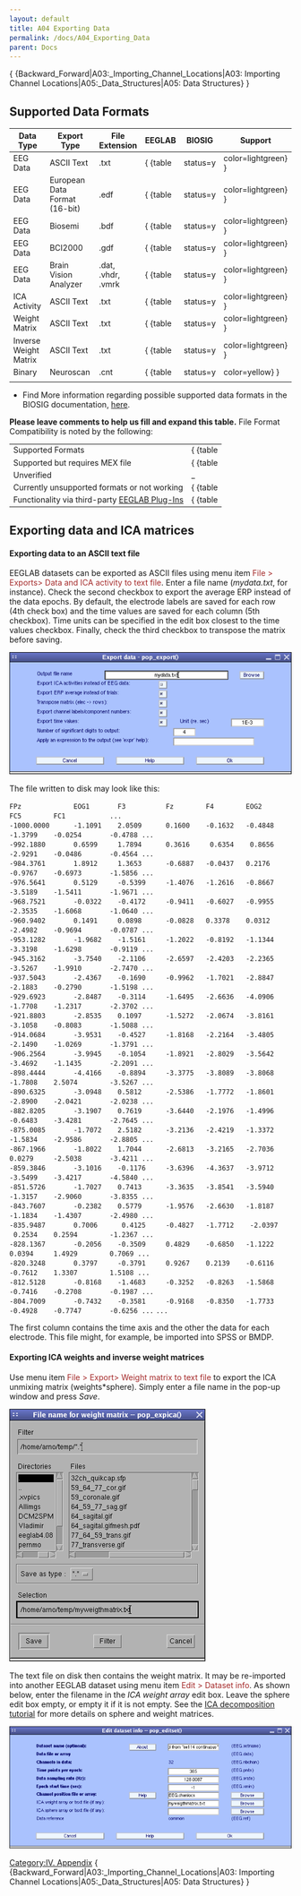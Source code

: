 ```yaml
---
layout: default
title: A04 Exporting Data
permalink: /docs/A04_Exporting_Data
parent: Docs
---
```


{ {Backward_Forward|A03:_Importing_Channel_Locations|A03: Importing
Channel Locations|A05:_Data_Structures|A05: Data Structures} }

## Supported Data Formats

| Data Type             | Export Type                   | File Extension     | EEGLAB                                | BIOSIG | Support                                 |
| --------------------- | ----------------------------- | ------------------ | ------------------------------------- | ------ | --------------------------------------- |
| EEG Data              | ASCII Text                    | .txt               | { {table|status=y|color=lightgreen} } | _     | [Comments](/Talk:export_txt "wikilink") |
| EEG Data              | European Data Format (16-bit) | .edf               | { {table|status=y|color=lightgreen} } | _     | [Comments](/Talk:export_edf "wikilink") |
| EEG Data              | Biosemi                       | .bdf               | { {table|status=y|color=lightgreen} } | _     | [Comments](/Talk:export_bdf "wikilink") |
| EEG Data              | BCI2000                       | .gdf               | { {table|status=y|color=lightgreen} } | _     | [Comments](/Talk:export_gdf "wikilink") |
| EEG Data              | Brain Vision Analyzer         | .dat, .vhdr, .vmrk | { {table|status=y|color=lightgreen} } | _     | [Comments](/Talk:export_BVA "wikilink") |
| ICA Activity          | ASCII Text                    | .txt               | { {table|status=y|color=lightgreen} } | _     | [Comments](/Talk:export_txt "wikilink") |
| Weight Matrix         | ASCII Text                    | .txt               | { {table|status=y|color=lightgreen} } | _     | [Comments](/Talk:export_txt "wikilink") |
| Inverse Weight Matrix | ASCII Text                    | .txt               | { {table|status=y|color=lightgreen} } | _     | [Comments](/Talk:export_txt "wikilink") |
| Binary                | Neuroscan                     | .cnt               | { {table|status=y|color=yellow} }     | _     | [Comments](/Talk:export_cnt "wikilink") |
|                       |                               |                    |                                       |        |                                         |

  - Find More information regarding possible supported data formats in
    the BIOSIG documentation,
    [here](http://hci.tugraz.at/schloegl/biosig/TESTED).


**Please leave comments to help us fill and expand this table.**
File Format Compatibility is noted by the following:

|                                                                             |                                       |
| --------------------------------------------------------------------------- | ------------------------------------- |
| Supported Formats                                                           | { {table|status=y|color=lightgreen} } |
| Supported but requires MEX file                                             | { {table|status=y|color=green} }      |
| Unverified                                                                  | _                                    |
| Currently unsupported formats or not working                                | { {table|status = n|color=red} }      |
| Functionality via third-party [EEGLAB Plug-Ins](/EEGLAB_Plugins "wikilink") | { {table|status=p|color=yellow} }     |




## Exporting data and ICA matrices

#### Exporting data to an ASCII text file

EEGLAB datasets can be exported as ASCII files using menu item
<font color=brown>File \> Exports\> Data and ICA activity to text
file</font>. Enter a file name (*mydata.txt*, for instance). Check the
second checkbox to export the average ERP instead of the data epochs. By
default, the electrode labels are saved for each row (4th check box) and
the time values are saved for each column (5th checkbox). Time units can
be specified in the edit box closest to the time values checkbox.
Finally, check the third checkbox to transpose the matrix before saving.



![Image:pop_export.gif](/assets/images/pop_export.gif)



The file written to disk may look like this:

`FPz             EOG1       F3          Fz        F4        EOG2       FC5        FC1           ...`
`-1000.0000      -1.1091    2.0509      0.1600    -0.1632   -0.4848    -1.3799    -0.0254       -0.4788 ...`
`-992.1880       0.6599     1.7894      0.3616     0.6354    0.8656    -2.9291    -0.0486       -0.4564 ...`
`-984.3761       1.8912     1.3653      -0.6887   -0.0437   0.2176     -0.9767    -0.6973       -1.5856 ...`
`-976.5641       0.5129     -0.5399     -1.4076   -1.2616   -0.8667    -3.5189    -1.5411       -1.9671 ...`
`-968.7521       -0.0322    -0.4172     -0.9411   -0.6027   -0.9955    -2.3535    -1.6068       -1.0640 ...`
`-960.9402       0.1491     0.0898      -0.0828   0.3378    0.0312     -2.4982    -0.9694       -0.0787 ...`
`-953.1282       -1.9682    -1.5161     -1.2022   -0.8192   -1.1344    -3.3198    -1.6298       -0.9119 ...`
`-945.3162       -3.7540    -2.1106     -2.6597   -2.4203   -2.2365    -3.5267    -1.9910       -2.7470 ...`
`-937.5043       -2.4367    -0.1690     -0.9962   -1.7021   -2.8847    -2.1883    -0.2790       -1.5198 ...`
`-929.6923       -2.8487    -0.3114     -1.6495   -2.6636   -4.0906    -1.7708    -1.2317       -2.3702 ...`
`-921.8803       -2.8535    0.1097      -1.5272   -2.0674   -3.8161    -3.1058    -0.8083       -1.5088 ...`
`-914.0684       -3.9531    -0.4527     -1.8168   -2.2164   -3.4805    -2.1490    -1.0269       -1.3791 ...`
`-906.2564       -3.9945    -0.1054     -1.8921   -2.8029   -3.5642    -3.4692    -1.1435       -2.2091 ...`
`-898.4444       -4.4166    -0.8894     -3.3775   -3.8089   -3.8068    -1.7808    2.5074        -3.5267 ...`
`-890.6325       -3.0948    0.5812      -2.5386   -1.7772   -1.8601    -2.8900    -2.0421       -2.0238 ...`
`-882.8205       -3.1907    0.7619      -3.6440   -2.1976   -1.4996    -0.6483    -3.4281       -2.7645 ...`
`-875.0085       -1.7072    2.5182      -3.2136   -2.4219   -1.3372    -1.5834    -2.9586       -2.8805 ...`
`-867.1966       -1.8022    1.7044      -2.6813   -3.2165   -2.7036    0.0279     -2.5038       -3.4211 ...`
`-859.3846       -3.1016    -0.1176     -3.6396   -4.3637   -3.9712    -3.5499    -3.4217       -4.5840 ...`
`-851.5726       -1.7027    0.7413      -3.3635   -3.8541   -3.5940    -1.3157    -2.9060       -3.8355 ...`
`-843.7607       -0.2382    0.5779      -1.9576   -2.6630   -1.8187    -1.1834    -1.4307       -2.4980 ...`
`-835.9487       0.7006      0.4125     -0.4827   -1.7712    -2.0397    0.2534    0.2594        -1.2367 ...`
`-828.1367       -0.2056    -0.3509     0.4829    -0.6850   -1.1222    0.0394     1.4929        0.7069 ...`
`-820.3248       0.3797     -0.3791     0.9267    0.2139    -0.6116    -0.7612    1.3307        1.5108 ...`
`-812.5128       -0.8168    -1.4683     -0.3252   -0.8263   -1.5868    -0.7416    -0.2708       -0.1987 ...`
`-804.7009       -0.7432    -0.3581     -0.9168   -0.8350   -1.7733    -0.4928    -0.7747       -0.6256 ...`
`...`

The first column contains the time axis and the other the data for each
electrode. This file might, for example, be imported into SPSS or BMDP.

#### Exporting ICA weights and inverse weight matrices

Use menu item <font color=brown>File \> Export\> Weight matrix to text
file</font> to export the ICA unmixing matrix (weights\*sphere). Simply
enter a file name in the pop-up window and press *Save*.


![325px](/assets/images/pop_expica.gif)


The text file on disk then contains the weight matrix. It may be
re-imported into another EEGLAB dataset using menu item
<font color=brown>Edit \> Dataset info</font>. As shown below, enter the
filename in the *ICA weight array* edit box. Leave the sphere edit box
empty, or empty it if it is not empty. See the [ICA decomposition
tutorial](/Chapter_09:_Decomposing_Data_Using_ICA "wikilink") for more
details on sphere and weight matrices.


![600px](/assets/images/pop_editset.gif)


[Category:IV. Appendix](/Category:IV._Appendix "wikilink") {
{Backward_Forward|A03:_Importing_Channel_Locations|A03: Importing
Channel Locations|A05:_Data_Structures|A05: Data Structures} }